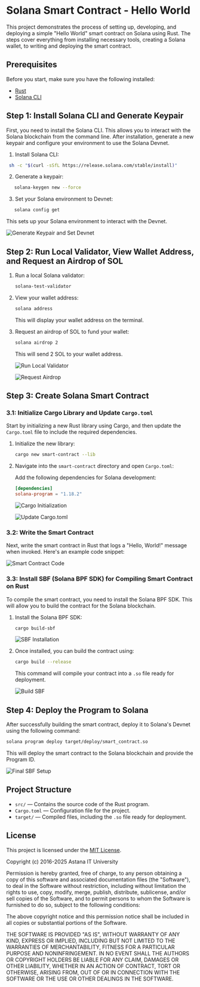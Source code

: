 # Solana Smart Contract - Hello World

This project demonstrates the process of setting up, developing, and deploying a simple "Hello World" smart contract on Solana using Rust. The steps cover everything from installing necessary tools, creating a Solana wallet, to writing and deploying the smart contract.

## Prerequisites

Before you start, make sure you have the following installed:

- [Rust](https://www.rust-lang.org/tools/install)
- [Solana CLI](https://docs.solana.com/cli/install-solana-cli-tools)

## Step 1: Install Solana CLI and Generate Keypair

First, you need to install the Solana CLI. This allows you to interact with the Solana blockchain from the command line. After installation, generate a new keypair and configure your environment to use the Solana Devnet.

1. Install Solana CLI:
```bash
 sh -c "$(curl -sSfL https://release.solana.com/stable/install)"
```

2. Generate a keypair:
```bash
   solana-keygen new --force
```

3. Set your Solana environment to Devnet:
```bash
   solana config get 
   ```

   This sets up your Solana environment to interact with the Devnet.

   ![Generate Keypair and Set Devnet](https://github.com/user-attachments/assets/86d4fcad-6d52-48aa-8a17-5ac84f58de3c)

## Step 2: Run Local Validator, View Wallet Address, and Request an Airdrop of SOL

1. Run a local Solana validator:

   ```bash
   solana-test-validator
   ```

2. View your wallet address:

   ```bash
   solana address
   ```

   This will display your wallet address on the terminal.

3. Request an airdrop of SOL to fund your wallet:

   ```bash
   solana airdrop 2
   ```

   This will send 2 SOL to your wallet address.

   ![Run Local Validator](https://github.com/user-attachments/assets/b4543f19-f4c9-4e33-aa5b-fa49611b3293)

   ![Request Airdrop](https://github.com/user-attachments/assets/c4f1806a-8a9b-4c34-b7e7-328dad963bc6)

## Step 3: Create Solana Smart Contract

### 3.1: Initialize Cargo Library and Update `Cargo.toml`

Start by initializing a new Rust library using Cargo, and then update the `Cargo.toml` file to include the required dependencies.

1. Initialize the new library:

   ```bash
   cargo new smart-contract --lib
   ```

2. Navigate into the `smart-contract` directory and open `Cargo.toml`:

   Add the following dependencies for Solana development:

   ```toml
   [dependencies]
   solana-program = "1.18.2"
   ```

   ![Cargo Initialization](https://github.com/user-attachments/assets/e495e4df-d554-4f0d-9c14-56b231e7e407)

   ![Update Cargo.toml](https://github.com/user-attachments/assets/b45378cd-7cee-48a5-a236-58868b1bc65c)

### 3.2: Write the Smart Contract

Next, write the smart contract in Rust that logs a "Hello, World!" message when invoked. Here's an example code snippet:

   ![Smart Contract Code](https://github.com/user-attachments/assets/f5b6894b-99a0-461c-8073-b364cc9cee57)

### 3.3: Install SBF (Solana BPF SDK) for Compiling Smart Contract on Rust

To compile the smart contract, you need to install the Solana BPF SDK. This will allow you to build the contract for the Solana blockchain.

1. Install the Solana BPF SDK:

   ```bash
   cargo build-sbf
   ```
    ![SBF Installation](https://github.com/user-attachments/assets/244917d3-7ade-408b-904b-875c78a24e55)

2. Once installed, you can build the contract using:

   ```bash
   cargo build --release
   ```

   This command will compile your contract into a `.so` file ready for deployment.

   ![Build SBF](https://github.com/user-attachments/assets/c57a15b6-af5b-47d5-ae77-6a6edc2eb436)

## Step 4: Deploy the Program to Solana

After successfully building the smart contract, deploy it to Solana's Devnet using the following command:

```bash
solana program deploy target/deploy/smart_contract.so
```

This will deploy the smart contract to the Solana blockchain and provide the Program ID.

   ![Final SBF Setup](https://github.com/user-attachments/assets/462195cb-7319-4549-9fe6-365f1989aeec)

## Project Structure

- `src/` — Contains the source code of the Rust program.
- `Cargo.toml` — Configuration file for the project.
- `target/` — Compiled files, including the `.so` file ready for deployment.

## License

This project is licensed under the [MIT License](LICENSE).

Copyright (c) 2016-2025 Astana IT University

Permission is hereby granted, free of charge, to any person obtaining a copy of this software and associated documentation files (the "Software"), to deal in the Software without restriction, including without limitation the rights to use, copy, modify, merge, publish, distribute, sublicense, and/or sell copies of the Software, and to permit persons to whom the Software is furnished to do so, subject to the following conditions:

The above copyright notice and this permission notice shall be included in all copies or substantial portions of the Software.

THE SOFTWARE IS PROVIDED "AS IS", WITHOUT WARRANTY OF ANY KIND, EXPRESS OR IMPLIED, INCLUDING BUT NOT LIMITED TO THE WARRANTIES OF MERCHANTABILITY, FITNESS FOR A PARTICULAR PURPOSE AND NONINFRINGEMENT. IN NO EVENT SHALL THE AUTHORS OR COPYRIGHT HOLDERS BE LIABLE FOR ANY CLAIM, DAMAGES OR OTHER LIABILITY, WHETHER IN AN ACTION OF CONTRACT, TORT OR OTHERWISE, ARISING FROM, OUT OF OR IN CONNECTION WITH THE SOFTWARE OR THE USE OR OTHER DEALINGS IN THE SOFTWARE.
